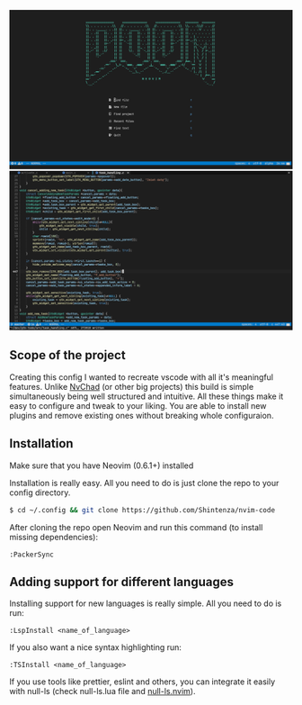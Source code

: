 ![Preview](./preview.png)
![Preview](./preview2.png)

## Scope of the project
Creating this config I wanted to recreate vscode with all it's meaningful features. Unlike [NvChad](https://github.com/NvChad/NvChad) (or other big projects) 
this build is simple simultaneously being well structured and intuitive. All these things make it easy to configure and tweak to your liking. You are able to
install new plugins and remove existing ones without breaking whole configuraion.

## Installation
Make sure that you have Neovim (0.6.1+) installed

Installation is really easy. All you need to do is just clone the repo to your config directory.
```bash
$ cd ~/.config && git clone https://github.com/Shintenza/nvim-code
```
After cloning the repo open Neovim and run this command (to install missing dependencies): 
```
:PackerSync
```
## Adding support for different languages
Installing support for new languages is really simple. All you need to do is run:
```
:LspInstall <name_of_language>
```
If you also want a nice syntax highlighting run:
```
:TSInstall <name_of_language>
```
If you use tools like prettier, eslint and others, you can integrate it easily with null-ls (check null-ls.lua file and [null-ls.nvim](https://github.com/jose-elias-alvarez/null-ls.nvim)).

